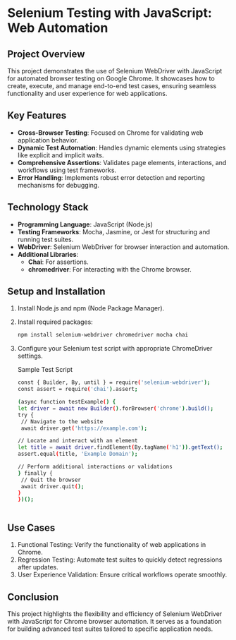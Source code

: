 # Selenium Testing with JavaScript: Web Automation

## Project Overview
This project demonstrates the use of Selenium WebDriver with JavaScript for automated browser testing on Google Chrome. It showcases how to create, execute, and manage end-to-end test cases, ensuring seamless functionality and user experience for web applications.

## Key Features
- **Cross-Browser Testing**: Focused on Chrome for validating web application behavior.
- **Dynamic Test Automation**: Handles dynamic elements using strategies like explicit and implicit waits.
- **Comprehensive Assertions**: Validates page elements, interactions, and workflows using test frameworks.
- **Error Handling**: Implements robust error detection and reporting mechanisms for debugging.

## Technology Stack
- **Programming Language**: JavaScript (Node.js)
- **Testing Frameworks**: Mocha, Jasmine, or Jest for structuring and running test suites.
- **WebDriver**: Selenium WebDriver for browser interaction and automation.
- **Additional Libraries**:
  - **Chai**: For assertions.
  - **chromedriver**: For interacting with the Chrome browser.

## Setup and Installation
1. Install Node.js and npm (Node Package Manager).
2. Install required packages:
   ```bash
   npm install selenium-webdriver chromedriver mocha chai
3. Configure your Selenium test script with appropriate ChromeDriver settings.
   
   Sample Test Script
   ```bash
   const { Builder, By, until } = require('selenium-webdriver');
   const assert = require('chai').assert;

   (async function testExample() {
   let driver = await new Builder().forBrowser('chrome').build();
   try {
    // Navigate to the website
    await driver.get('https://example.com');

   // Locate and interact with an element
   let title = await driver.findElement(By.tagName('h1')).getText();
   assert.equal(title, 'Example Domain');

   // Perform additional interactions or validations
   } finally {
    // Quit the browser
    await driver.quit();
   }
   })();



## Use Cases

1. Functional Testing: Verify the functionality of web applications in Chrome.
2. Regression Testing: Automate test suites to quickly detect regressions after updates.
3. User Experience Validation: Ensure critical workflows operate smoothly.

## Conclusion

This project highlights the flexibility and efficiency of Selenium WebDriver with JavaScript for Chrome browser automation. It serves as a foundation for building advanced test suites tailored to specific application needs.
